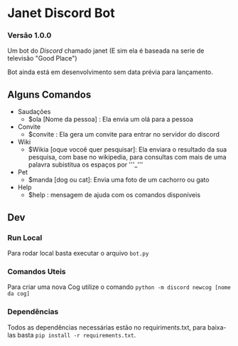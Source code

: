 # Janet Discord Bot
### Versão 1.0.0
Um bot do _Discord_ chamado janet 
(E sim ela é baseada na serie de televisão "Good Place")

Bot ainda está em desenvolvimento sem data prévia para lançamento.


## Alguns Comandos
* Saudações
    * $ola [Nome da pessoa] :  Ela envia um olá para a pessoa    
* Convite
    * $convite : Ela gera um convite para entrar no servidor do discord
* Wiki
    * $Wikia [oque vocoê quer pesquisar]: Ela enviara o resultado da sua pesquisa, com base no wikipedia, 
    para consultas com mais de uma palavra subistitua os espaços por '''_'''
* Pet
    * $manda [dog ou cat]: Envia uma foto de  um cachorro ou gato
* Help
    * $help : mensagem de ajuda com os comandos disponíveis

## Dev 
### Run Local
Para rodar local basta executar o arquivo `bot.py`

### Comandos Uteis
Para criar uma nova Cog utilize o comando `python -m discord newcog [nome da cog]`

### Dependências 
 Todos as dependências necessárias estão no requiriments.txt, 
 para baixa-las basta `pip install -r requirements.txt`.